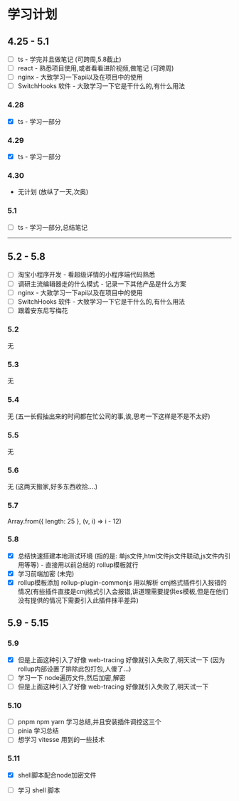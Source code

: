 # 学习计划

## 4.25 - 5.1
- [ ] ts - 学完并且做笔记 (可跨周,5.8截止)
- [ ] react - 熟悉项目使用,或者看看进阶视频,做笔记 (可跨周)
- [ ] nginx - 大致学习一下api以及在项目中的使用
- [ ] SwitchHooks 软件 - 大致学习一下它是干什么的,有什么用法

### 4.28
- [x] ts - 学习一部分

### 4.29
- [x] ts - 学习一部分

### 4.30
- 无计划 (放纵了一天,次奥)

### 5.1
- [ ] ts - 学习一部分,总结笔记

---

## 5.2 - 5.8
- [ ] 淘宝小程序开发 - 看超级详情的小程序端代码熟悉
- [ ] 调研主流编辑器走的什么模式 - 记录一下其他产品是什么方案
- [ ] nginx - 大致学习一下api以及在项目中的使用
- [ ] SwitchHooks 软件 - 大致学习一下它是干什么的,有什么用法
- [ ] 跟着安东尼写梅花

### 5.2
无

### 5.3
无

### 5.4
无 (五一长假抽出来的时间都在忙公司的事,诶,思考一下这样是不是不太好)

### 5.5
无

### 5.6
无 (这两天搬家,好多东西收拾....)

### 5.7
Array.from({ length: 25 }, (v, i) => i - 12)

### 5.8
- [x] 总结快速搭建本地测试环境 (指的是: 单js文件,html文件js文件联动,js文件内引用等等) - 直接用以前总结的 rollup模板就行
- [x] 学习前端加密 (未完)
- [x] rollup模板添加 rollup-plugin-commonjs 用以解析 cmj格式插件引入报错的情况(有些插件直接是cmj格式引入会报错,讲道理需要提供es模板,但是在他们没有提供的情况下需要引入此插件抹平差异)

## 5.9 - 5.15

### 5.9
- [x] 但是上面这种引入了好像 web-tracing 好像就引入失败了,明天试一下 (因为 rollup内部设置了排除此包打包,人傻了...)
- [ ] 学习一下 node遍历文件,然后加密,解密
- [ ] 但是上面这种引入了好像 web-tracing 好像就引入失败了,明天试一下

### 5.10
- [ ] pnpm npm yarn 学习总结,并且安装插件调控这三个
- [ ] pinia 学习总结
- [ ] 想学习 vitesse 用到的一些技术

### 5.11
- [x] shell脚本配合node加密文件
- [ ] 学习 shell 脚本

